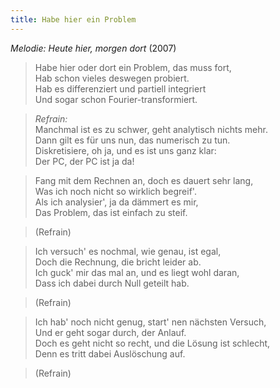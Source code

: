 ```yaml
---
title: Habe hier ein Problem
---
```


*Melodie: Heute hier, morgen dort* (2007)

> Habe hier oder dort ein Problem, das muss fort,\
> Hab schon vieles deswegen probiert.\
> Hab es differenziert und partiell integriert\
> Und sogar schon Fourier-transformiert.

> *Refrain:*\
> Manchmal ist es zu schwer, geht analytisch nichts mehr.\
> Dann gilt es für uns nun, das numerisch zu tun.\
> Diskretisiere, oh ja, und es ist uns ganz klar:\
> Der PC, der PC ist ja da!

> Fang mit dem Rechnen an, doch es dauert sehr lang,\
> Was ich noch nicht so wirklich begreif'.\
> Als ich analysier', ja da dämmert es mir,\
> Das Problem, das ist einfach zu steif.

> (Refrain)

> Ich versuch' es nochmal, wie genau, ist egal,\
> Doch die Rechnung, die bricht leider ab.\
> Ich guck' mir das mal an, und es liegt wohl daran,\
> Dass ich dabei durch Null geteilt hab.

> (Refrain)

> Ich hab' noch nicht genug, start' nen nächsten Versuch,\
> Und er geht sogar durch, der Anlauf.\
> Doch es geht nicht so recht, und die Lösung ist schlecht,\
> Denn es tritt dabei Auslöschung auf.

> (Refrain)
